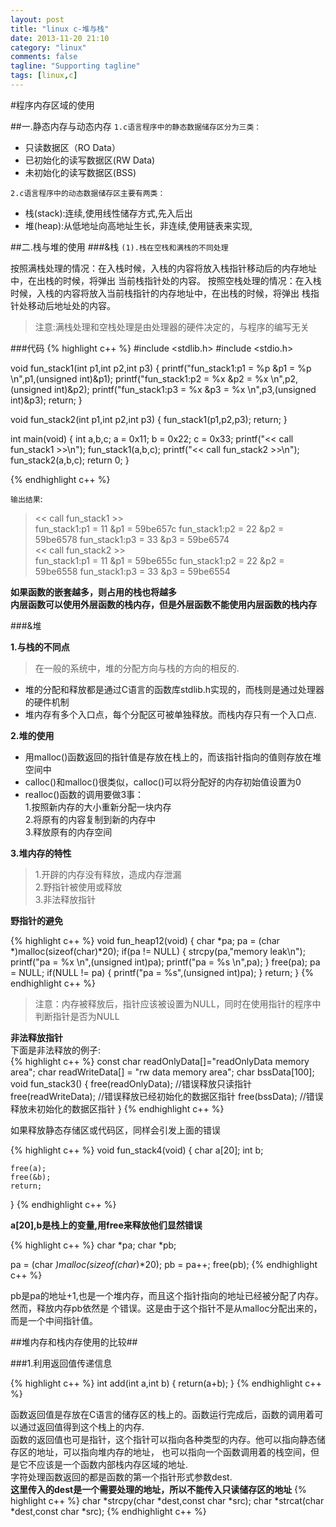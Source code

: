 ```yaml
---
layout: post
title: "linux c-堆与栈"
date: 2013-11-20 21:10
category: "linux"
comments: false
tagline: "Supporting tagline"
tags: [linux,c]
---
```


#程序内存区域的使用

##一.静态内存与动态内存
``1.c语言程序中的静态数据储存区分为三类：``

- 只读数据区（RO Data）
- 已初始化的读写数据区(RW Data)
- 未初始化的读写数据区(BSS)

``2.c语言程序中的动态数据储存区主要有两类：``

- 栈(stack):连续,使用线性储存方式,先入后出
- 堆(heap):从低地址向高地址生长，非连续,使用链表来实现,

##二.栈与堆的使用
###&栈
``(1).栈在空栈和满栈的不同处理``

按照满栈处理的情况：在入栈时候，入栈的内容将放入栈指针移动后的内存地址中，在出栈的时候，将弹出
当前栈指针处的内容。
按照空栈处理的情况：在入栈时候，入栈的内容将放入当前栈指针的内存地址中，在出栈的时候，将弹出
栈指针处移动后地址处的内容。

>  注意:满栈处理和空栈处理是由处理器的硬件决定的，与程序的编写无关

###代码
{% highlight c++ %}
#include <stdlib.h>
#include <stdio.h>

void fun_stack1(int p1,int p2,int p3)
{
	printf("fun_stack1:p1 = %p &p1 = %p \n",p1,(unsigned int)&p1);
	printf("fun_stack1:p2 = %x &p2 = %x \n",p2,(unsigned int)&p2);
	printf("fun_stack1:p3 = %x &p3 = %x \n",p3,(unsigned int)&p3);
	 return;
}

void fun_stack2(int p1,int p2,int p3)
{
	 fun_stack1(p1,p2,p3);
	 return;
}

int main(void)
{
	 int a,b,c;
	 a = 0x11;
	 b = 0x22;
	 c = 0x33;
	 printf("<< call fun_stack1 >>\n");
	 fun_stack1(a,b,c);
	 printf("<< call fun_stack2 >>\n");
	 fun_stack2(a,b,c);
	 return 0;
}

{% endhighlight c++ %}

`输出结果`:
> << call fun_stack1 >>                   
> fun_stack1:p1 = 11 &p1 = 59be657c 
> fun_stack1:p2 = 22 &p2 = 59be6578 
> fun_stack1:p3 = 33 &p3 = 59be6574        
> << call fun_stack2 >>                    
> fun_stack1:p1 = 11 &p1 = 59be655c 
> fun_stack1:p2 = 22 &p2 = 59be6558 
> fun_stack1:p3 = 33 &p3 = 59be6554 

**如果函数的嵌套越多，则占用的栈也将越多**                   
**内层函数可以使用外层函数的栈内存，但是外层函数不能使用内层函数的栈内存** 

###&堆

**1.与栈的不同点**

> 在一般的系统中，堆的分配方向与栈的方向的相反的.

+ 堆的分配和释放都是通过C语言的函数库stdlib.h实现的，而栈则是通过处理器的硬件机制
+ 堆内存有多个入口点，每个分配区可被单独释放。而栈内存只有一个入口点.            

**2.堆的使用**    
              
   
- 用malloc()函数返回的指针值是存放在栈上的，而该指针指向的值则存放在堆空间中
- calloc()和malloc()很类似，calloc()可以将分配好的内存初始值设置为0
- realloc()函数的调用要做3事：         
 1.按照新内存的大小重新分配一块内存         
 2.将原有的内容复制到新的内存中           
 3.释放原有的内存空间            

                    

**3.堆内存的特性**

> 1.开辟的内存没有释放，造成内存泄漏        
> 2.野指针被使用或释放            
> 3.非法释放指针                 

**野指针的避免**

{% highlight c++ %}
void fun_heap12(void)
{
    char *pa;
    pa = (char *)malloc(sizeof(char)*20);
    if(pa != NULL)
    {
        strcpy(pa,"memory leak\n");
        printf("pa = %x \n",(unsigned int)pa);
        printf("pa = %s \n",pa);
    }
    free(pa);
    pa = NULL;
    if(NULL != pa)
    {
        printf("pa = %s",(unsigned int)pa);
    }
    return;
}
{% endhighlight c++ %}

> 注意：内存被释放后，指针应该被设置为NULL，同时在使用指针的程序中
判断指针是否为NULL

**非法释放指针**      
下面是非法释放的例子:             
{% highlight c++ %}
const char readOnlyData[]="readOnlyData memory area";
char readWriteData[] = "rw data memory area";
char bssData[100];
void fun_stack3()
{
    free(readOnlyData); //错误释放只读指针
    free(readWriteData); //错误释放已经初始化的数据区指针
    free(bssData);       //错误释放未初始化的数据区指针
}
{% endhighlight c++ %}

如果释放静态存储区或代码区，同样会引发上面的错误

{% highlight c++ %}
void fun_stack4(void)
{
    char a[20];
    int b;

    free(a);
    free(&b);
    return;
}
{% endhighlight c++ %}

__a[20],b是栈上的变量,用free来释放他们显然错误__


{% highlight c++ %}
char *pa;
char *pb;

pa = (char *)malloc(sizeof(char*)*20);
pb = pa++;
free(pb);
{% endhighlight c++ %}

pb是pa的地址+1,也是一个堆内存，而且这个指针指向的地址已经被分配了内存。然而，释放内存pb依然是
个错误。这是由于这个指针不是从malloc分配出来的，而是一个中间指针值。

##堆内存和栈内存使用的比较##

###1.利用返回值传递信息

{% highlight c++ %}
int add(int a,int b)
{
    return(a+b);
}
{% endhighlight c++ %}

函数返回值是存放在C语言的储存区的栈上的。函数运行完成后，函数的调用着可以通过返回值得到这个栈上的内存.        
函数的返回值也可是指针，这个指针可以指向各种类型的内存。他可以指向静态储存区的地址，可以指向堆内存的地址，
也可以指向一个函数调用着的栈空间，但是它不应该是一个函数内部栈内存区域的地址.          
字符处理函数返回的都是函数的第一个指针形式参数dest.            
**这里传入的dest是一个需要处理的地址，所以不能传入只读储存区的地址**
{% highlight c++ %}
char *strcpy(char *dest,const char *src);
char *strcat(char *dest,const char *src);
{% endhighlight c++ %}







